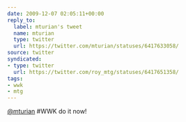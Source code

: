 ```yaml
---
date: 2009-12-07 02:05:11+00:00
reply_to:
  label: mturian's tweet
  name: mturian
  type: twitter
  url: https://twitter.com/mturian/statuses/6417633058/
source: twitter
syndicated:
- type: twitter
  url: https://twitter.com/roy_mtg/statuses/6417651358/
tags:
- wwk
- mtg
---
```


[@mturian](https://twitter.com/mturian/)  #WWK do it now!